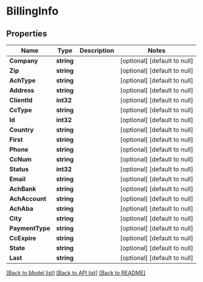 # BillingInfo

## Properties
Name | Type | Description | Notes
------------ | ------------- | ------------- | -------------
**Company** | **string** |  | [optional] [default to null]
**Zip** | **string** |  | [optional] [default to null]
**AchType** | **string** |  | [optional] [default to null]
**Address** | **string** |  | [optional] [default to null]
**ClientId** | **int32** |  | [optional] [default to null]
**CcType** | **string** |  | [optional] [default to null]
**Id** | **int32** |  | [optional] [default to null]
**Country** | **string** |  | [optional] [default to null]
**First** | **string** |  | [optional] [default to null]
**Phone** | **string** |  | [optional] [default to null]
**CcNum** | **string** |  | [optional] [default to null]
**Status** | **int32** |  | [optional] [default to null]
**Email** | **string** |  | [optional] [default to null]
**AchBank** | **string** |  | [optional] [default to null]
**AchAccount** | **string** |  | [optional] [default to null]
**AchAba** | **string** |  | [optional] [default to null]
**City** | **string** |  | [optional] [default to null]
**PaymentType** | **string** |  | [optional] [default to null]
**CcExpire** | **string** |  | [optional] [default to null]
**State** | **string** |  | [optional] [default to null]
**Last** | **string** |  | [optional] [default to null]

[[Back to Model list]](../README.md#documentation-for-models) [[Back to API list]](../README.md#documentation-for-api-endpoints) [[Back to README]](../README.md)


